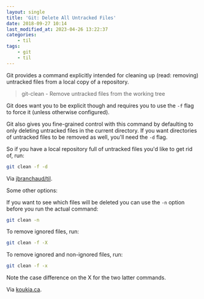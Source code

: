 ```yaml
---
layout: single
title: 'Git: Delete All Untracked Files'
date: 2018-09-27 10:14
last_modified_at: 2023-04-26 13:22:37
categories:
    - til
tags:
    - git
    - til
---
```


Git provides a command explicitly intended for cleaning up (read: removing)
untracked files from a local copy of a repository.

> git-clean - Remove untracked files from the working tree

Git does want you to be explicit though and requires you to use the `-f`
flag to force it (unless otherwise configured).

Git also gives you fine-grained control with this command by defaulting to
only deleting untracked files in the current directory. If you want
directories of untracked files to be removed as well, you'll need the `-d`
flag.

So if you have a local repository full of untracked files you'd like to get
rid of, run:

```bash
git clean -f -d
```

Via [jbranchaud/til](https://github.com/jbranchaud/til).

Some other options:

If you want to see which files will be deleted you can use the `-n` option before you run the actual command:

```bash
git clean -n
```

To remove ignored files, run:

```bash
git clean -f -X
```

To remove ignored and non-ignored files, run:

```bash
git clean -f -x
```

Note the case difference on the X for the two latter commands.

Via [koukia.ca](https://koukia.ca/how-to-remove-local-untracked-files-from-the-current-git-branch-571c6ce9b6b1).
